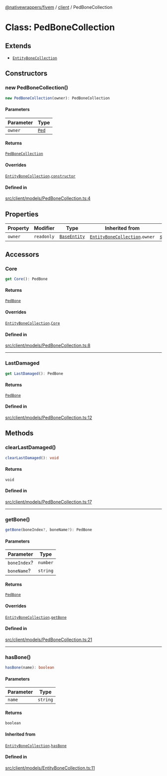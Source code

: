 [@nativewrappers/fivem](../../README.md) / [client](../README.md) / PedBoneCollection

# Class: PedBoneCollection

## Extends

- [`EntityBoneCollection`](EntityBoneCollection.md)

## Constructors

### new PedBoneCollection()

```ts
new PedBoneCollection(owner): PedBoneCollection
```

#### Parameters

| Parameter | Type |
| ------ | ------ |
| `owner` | [`Ped`](Ped.md) |

#### Returns

[`PedBoneCollection`](PedBoneCollection.md)

#### Overrides

[`EntityBoneCollection`](EntityBoneCollection.md).[`constructor`](EntityBoneCollection.md#constructors)

#### Defined in

[src/client/models/PedBoneCollection.ts:4](https://github.com/nativewrappers/fivem/blob/631c6d86e9569591c88ce277255e6c3e13e943cb/src/client/models/PedBoneCollection.ts#L4)

## Properties

| Property | Modifier | Type | Inherited from | Defined in |
| ------ | ------ | ------ | ------ | ------ |
| `owner` | `readonly` | [`BaseEntity`](BaseEntity.md) | [`EntityBoneCollection`](EntityBoneCollection.md).`owner` | [src/client/models/EntityBoneCollection.ts:5](https://github.com/nativewrappers/fivem/blob/631c6d86e9569591c88ce277255e6c3e13e943cb/src/client/models/EntityBoneCollection.ts#L5) |

## Accessors

### Core

```ts
get Core(): PedBone
```

#### Returns

[`PedBone`](PedBone.md)

#### Overrides

[`EntityBoneCollection`](EntityBoneCollection.md).[`Core`](EntityBoneCollection.md#core)

#### Defined in

[src/client/models/PedBoneCollection.ts:8](https://github.com/nativewrappers/fivem/blob/631c6d86e9569591c88ce277255e6c3e13e943cb/src/client/models/PedBoneCollection.ts#L8)

***

### LastDamaged

```ts
get LastDamaged(): PedBone
```

#### Returns

[`PedBone`](PedBone.md)

#### Defined in

[src/client/models/PedBoneCollection.ts:12](https://github.com/nativewrappers/fivem/blob/631c6d86e9569591c88ce277255e6c3e13e943cb/src/client/models/PedBoneCollection.ts#L12)

## Methods

### clearLastDamaged()

```ts
clearLastDamaged(): void
```

#### Returns

`void`

#### Defined in

[src/client/models/PedBoneCollection.ts:17](https://github.com/nativewrappers/fivem/blob/631c6d86e9569591c88ce277255e6c3e13e943cb/src/client/models/PedBoneCollection.ts#L17)

***

### getBone()

```ts
getBone(boneIndex?, boneName?): PedBone
```

#### Parameters

| Parameter | Type |
| ------ | ------ |
| `boneIndex`? | `number` |
| `boneName`? | `string` |

#### Returns

[`PedBone`](PedBone.md)

#### Overrides

[`EntityBoneCollection`](EntityBoneCollection.md).[`getBone`](EntityBoneCollection.md#getbone)

#### Defined in

[src/client/models/PedBoneCollection.ts:21](https://github.com/nativewrappers/fivem/blob/631c6d86e9569591c88ce277255e6c3e13e943cb/src/client/models/PedBoneCollection.ts#L21)

***

### hasBone()

```ts
hasBone(name): boolean
```

#### Parameters

| Parameter | Type |
| ------ | ------ |
| `name` | `string` |

#### Returns

`boolean`

#### Inherited from

[`EntityBoneCollection`](EntityBoneCollection.md).[`hasBone`](EntityBoneCollection.md#hasbone)

#### Defined in

[src/client/models/EntityBoneCollection.ts:11](https://github.com/nativewrappers/fivem/blob/631c6d86e9569591c88ce277255e6c3e13e943cb/src/client/models/EntityBoneCollection.ts#L11)
